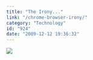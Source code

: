 ```yaml
---
title: "The Irony..."
link: "/chrome-browser-irony/"
category: "Technology"
id: "924"
date: "2009-12-12 19:36:32"
---
```


![](https://28.media.tumblr.com/tumblr_kukf0uOfcJ1qzbi86o1_500.png)
